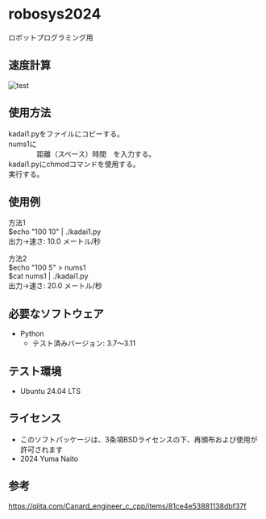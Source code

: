 # robosys2024  
ロボットプログラミング用  
  
## 速度計算  
![test](https://github.com/YuMaNaI/robosys2024/actions/workflows/test.yml/badge.svg)  
  
## 使用方法  
kadai1.pyをファイルにコピーする。  
nums1に  
　　　　距離（スペース）時間　を入力する。  
kadai1.pyにchmodコマンドを使用する。  
実行する。  
  
## 使用例  
方法1  
$echo "100 10" | ./kadai1.py  
出力→速さ: 10.0 メートル/秒  
  
方法2  
$echo "100 5" > nums1  
$cat nums1 | ./kadai1.py  
出力→速さ: 20.0 メートル/秒  
  
## 必要なソフトウェア  
- Python  
  - テスト済みバージョン: 3.7〜3.11  
  
## テスト環境  
- Ubuntu 24.04 LTS  
  
## ライセンス  
- このソフトパッケージは、3条項BSDライセンスの下、再頒布および使用が許可されます  
- 2024 Yuma Naito  

## 参考  
https://qiita.com/Canard_engineer_c_cpp/items/81ce4e53881138dbf37f  

